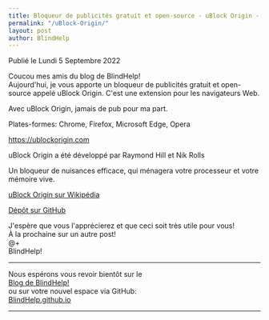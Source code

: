 ```yaml
---
title: Bloqueur de publicités gratuit et open-source - uBlock Origin - Extension pour navigateur Web
permalink: "/uBlock-Origin/"
layout: post
author: BlindHelp
---
```


<footer>Publié le Lundi 5 Septembre 2022</footer>

Coucou mes amis du blog de BlindHelp!    
Aujourd'hui, je  vous apporte un bloqueur de publicités gratuit et open-source appelé uBlock Origin. C'est une extension pour les navigateurs Web.    

Avec uBlock Origin, jamais de pub pour ma part.    

Plates-formes: Chrome, Firefox, Microsoft Edge, Opera    

<https://ublockorigin.com>

uBlock Origin a été développé par Raymond Hill et Nik Rolls    

Un bloqueur de nuisances efficace, qui ménagera votre processeur et votre mémoire vive.    

[uBlock Origin sur Wikipédia](https://fr.wikipedia.org/wiki/UBlock_Origin)    

[Dépôt sur GitHub](https://github.com/gorhill/uBlock)    

J'espère que vous l'apprécierez et que ceci  soit très utile pour vous!    
À la prochaine sur un autre post!     
@+    
BlindHelp!    

---

Nous espérons vous revoir bientôt sur le      
[Blog de BlindHelp!](http://blindhelp.blogspot.fr/)                    
ou sur  votre nouvel espace via GitHub:                     
[BlindHelp.github.io](https://blindhelp.github.io)                    

---
